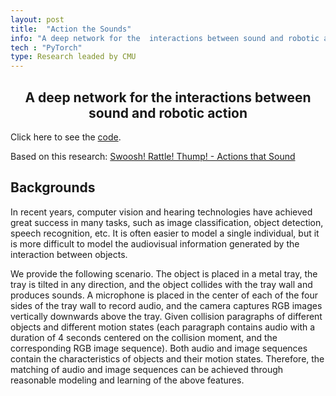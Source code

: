 ```yaml
---
layout: post
title:  "Action the Sounds"
info: "A deep network for the  interactions between sound and robotic action."
tech : "PyTorch"
type: Research leaded by CMU
---
```

<h2><center>A deep network for the  interactions between sound and robotic action</center></h2>

Click here to see the [code](https://github.com/mtzhang1999/Project-Matching-based-on-Audio-and-Image-Sequences).

Based on this research: [Swoosh! Rattle! Thump! - Actions that Sound](https://dhiraj100892.github.io/swoosh/)

## Backgrounds

In recent years, computer vision and hearing technologies have achieved great success in many tasks, such as image classification, object detection, speech recognition, etc. It is often easier to model a single individual, but it is more difficult to model the audiovisual information generated by the interaction between objects.

We provide the following scenario. The object is placed in a metal tray, the tray is tilted in any direction, and the object collides with the tray wall and produces sounds. A microphone is placed in the center of each of the four sides of the tray wall to record audio, and the camera captures RGB images vertically downwards above the tray. Given collision paragraphs of different objects and different motion states (each paragraph contains audio with a duration of 4 seconds centered on the collision moment, and the corresponding RGB image sequence). Both audio and image sequences contain the characteristics of objects and their motion states. Therefore, the matching of audio and image sequences can be achieved through reasonable modeling and learning of the above features.